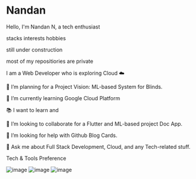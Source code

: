 # Nandan
Hello,
I'm Nandan N, a tech enthusiast 

stacks 
interests
hobbies

still under construction

most of my repositiories are private


I am a Web Developer who is exploring Cloud ☁️ 


🔭 I’m planning for a Project Vision: ML-based System for Blinds.

🌱 I’m currently learning Google Cloud Platform

📚 I want to learn and

👯 I’m looking to collaborate for a Flutter and ML-based project Doc App.

🤔 I’m looking for help with Github Blog Cards.

💬 Ask me about Full Stack Development, Cloud, and any Tech-related stuff.

Tech & Tools Preference

![image](https://user-images.githubusercontent.com/114895869/195779199-36cda3c0-f960-48b3-960c-5f36dcbe0bce.png) ![image](https://user-images.githubusercontent.com/114895869/195779289-80e3c007-f2c1-4f1f-ad93-e9391cf66c0b.png) ![image](https://user-images.githubusercontent.com/114895869/195779383-5cde0687-1098-4dcd-984f-d9bc8b85b0ce.png)



